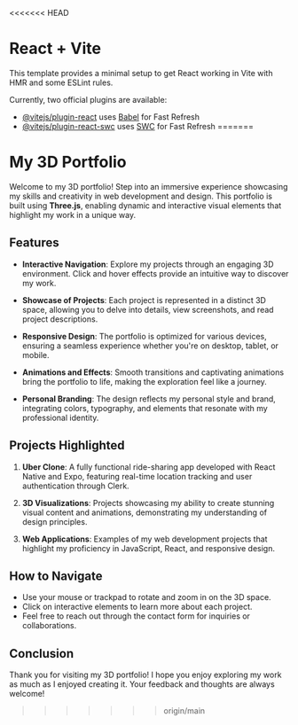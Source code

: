 <<<<<<< HEAD
# React + Vite

This template provides a minimal setup to get React working in Vite with HMR and some ESLint rules.

Currently, two official plugins are available:

- [@vitejs/plugin-react](https://github.com/vitejs/vite-plugin-react/blob/main/packages/plugin-react/README.md) uses [Babel](https://babeljs.io/) for Fast Refresh
- [@vitejs/plugin-react-swc](https://github.com/vitejs/vite-plugin-react-swc) uses [SWC](https://swc.rs/) for Fast Refresh
=======
# My 3D Portfolio

Welcome to my 3D portfolio! Step into an immersive experience showcasing my skills and creativity in web development and design. This portfolio is built using **Three.js**, enabling dynamic and interactive visual elements that highlight my work in a unique way.

## Features

- **Interactive Navigation**: Explore my projects through an engaging 3D environment. Click and hover effects provide an intuitive way to discover my work.
  
- **Showcase of Projects**: Each project is represented in a distinct 3D space, allowing you to delve into details, view screenshots, and read project descriptions.
  
- **Responsive Design**: The portfolio is optimized for various devices, ensuring a seamless experience whether you're on desktop, tablet, or mobile.

- **Animations and Effects**: Smooth transitions and captivating animations bring the portfolio to life, making the exploration feel like a journey.

- **Personal Branding**: The design reflects my personal style and brand, integrating colors, typography, and elements that resonate with my professional identity.

## Projects Highlighted

1. **Uber Clone**: A fully functional ride-sharing app developed with React Native and Expo, featuring real-time location tracking and user authentication through Clerk.

2. **3D Visualizations**: Projects showcasing my ability to create stunning visual content and animations, demonstrating my understanding of design principles.

3. **Web Applications**: Examples of my web development projects that highlight my proficiency in JavaScript, React, and responsive design.

## How to Navigate

- Use your mouse or trackpad to rotate and zoom in on the 3D space.
- Click on interactive elements to learn more about each project.
- Feel free to reach out through the contact form for inquiries or collaborations.

## Conclusion

Thank you for visiting my 3D portfolio! I hope you enjoy exploring my work as much as I enjoyed creating it. Your feedback and thoughts are always welcome!
>>>>>>> origin/main
